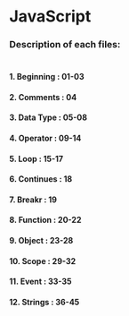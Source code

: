 # JavaScript
### Description of each files: 
# 
#### 1. Beginning : 01-03
#### 2. Comments : 04
#### 3. Data Type : 05-08
#### 4. Operator : 09-14
#### 5. Loop : 15-17
#### 6. Continues : 18
#### 7. Breakr : 19
#### 8. Function : 20-22
#### 9. Object : 23-28
#### 10. Scope : 29-32
#### 11. Event : 33-35
#### 12. Strings : 36-45


